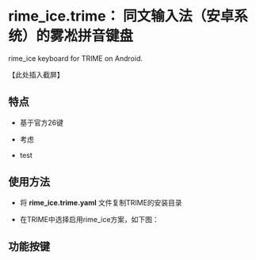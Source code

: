 # rime_ice.trime： 同文输入法（安卓系统）的雾凇拼音键盘

rime_ice keyboard for TRIME on Android.

【此处插入截屏】

## 特点

- 基于官方26键

- 考虑

- test

## 使用方法

- 将 **rime_ice.trime.yaml** 文件复制TRIME的安装目录

- 在TRIME中选择启用rime_ice方案，如下图：

## 功能按键
